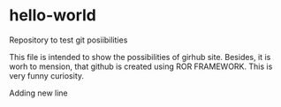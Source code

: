 # hello-world
Repository to test git posiibilities

This file is intended to show the possibilities of girhub site. Besides, it is worh to mension, that github is created using ROR FRAMEWORK. This is very funny curiosity.


Adding new line
